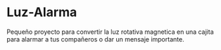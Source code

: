 # Luz-Alarma
Pequeño proyecto para convertir la luz rotativa magnetica en una cajita para alarmar a tus compañeros o dar un mensaje importante.
